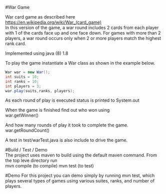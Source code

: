#War Game

War card game as described here https://en.wikipedia.org/wiki/War_(card_game)  
In this version of the game, a war round includes 2 cards from each player with 1 of the cards face up and one face down.
For games with more than 2 players, a war round occurs only when 2 or more players match the highest rank card.

Implemented using java (8) 1.8

To play the game instantiate a War class as shown in the example below.

```java
War war = new War();
int suits = 10;
int ranks = 10;
int players = 3;
war.play(suits,ranks, players);
```

As each round of play is executed status is printed to System.out

When the game is finished find out who won using   
war.getWinner()

And how many rounds of play it took to complete the game.  
war.getRoundCount()


A test in test/warTest.java is also include to drive the game.

#Build / Test / Demo  
The project uses maven to build using the default maven command.
From the top leve directory run  
mvn compile  (to compile)
mvn test (to test)

#Demo
For this project you can demo simply by running mvn test, which plays several types of games using various suites, ranks, and number of players.

